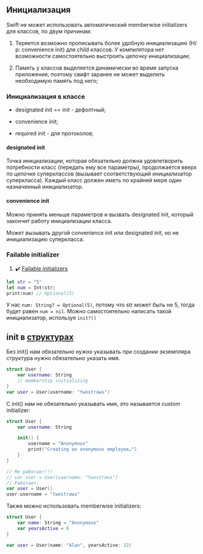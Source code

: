 ## Инициализация

Swift не может использовать автоматический memberwise initializers для классов, по двум причинам: 

1) Теряется возможно прописывать более удобную инициализацию (Н/р: convenience init) для child классов. У компилятора нет возможности самостоятельно выстроить цепочку инициализации;

2) Память у классов выделяется динамически во время запуска приложения, поэтому свифт заранее не может выделить необходимую память под него;

### Инициализация в классе

* designated init == init - дефолтный;

* convenience init;

* required init - для протоколов;

#### designated init 

Точка инициализации, которая обязательно должна удовлетворить потребности класс (передать ему все параметры), продолжается вверх по цепочке суперклассов (вызывает соответствующий инициализатор суперкласса). 
Каждый класс должен иметь по крайней мере один назначенный инициализатор.

#### convenience init   

Можно принять меньше параметров и вызвать designated init, который закончит работу инициализации класса.

Может вызывать другой convenience init или designated init, но не инициализацию суперкласса.  

### Failable initializer

1. :heavy_check_mark: [Failable initializers](https://www.hackingwithswift.com/sixty/10/9/failable-initializers)
```swift
let str = "5"
let num = Int(str)
print(num) // Optional(5)
```

У нас `num: String? = Optional(5)`, потому что str может быть не 5, тогда будет равен `num = nil`. Можно самостоятельно написать такой инициализатор, используя `init?()`



## init в [структурах](/Swift/DataStructures/StructAndClass/Struct.md)

Без init() нам обязательно нужно указывать при создании экземпляра структура нужно обязательно указать имя.

```swift
struct User {
    var username: String
    // membership initializing
}
var user = User(username: "twostraws")
```

С init() нам не обязательно указывать имя, это называется custom initializer:

```swift
struct User {
    var username: String

    init() {
        username = "Anonymous"
        print("Creating an anonymous employee…")
    }
}

// Не работает!!!
// var user = User(username: "twostraws")
// Работает:
var user = User()
user.username = "twostraws"
```

Также можно использовать memberwise initializers:

```swift
struct User {
    var name: String = "Anonymous"
    var yearsActive = 0
}

var user = User(name: "Alan", yearsActive: 32)
```

